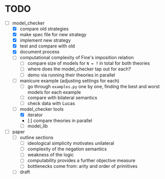 # TODO

- [ ] model_checker
  - [x] compare old strategies
  - [x] make spec file for new strategy
  - [x] implement new strategy
  - [x] test and compare with old
  - [x] document process
  - [ ] computational complexity of Fine's imposition relation
    - [ ] compare size of models for `N = ?` in total for both theories
    - [ ] where does the model_checker tap out for each?
    - [ ] demo via running their theories in parallel
  - [ ] manicure example (adjusting settings for each)
    - [ ] go through `examples.py` one by one, finding the best and worst models for each example
    - [ ] compare with bilateral semantics
    - [ ] check data with Lucas
  - [ ] model_checker tools
    - [x] iterator
    - [:] compare theories in parallel
    - [ ] model_lib
- [ ] paper
  - [ ] outline sections
    - [ ] ideological simplicity motivates unilateral
    - [ ] complexity of the negation semantics
    - [ ] weakness of the logic
    - [ ] computability provides a further objective measure
    - [ ] bottlenecks come from: arity and order of primitives
  - [ ] draft

